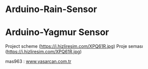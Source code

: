 # Arduino-Rain-Sensor
# Arduino-Yagmur Sensor

Project scheme (https://i.hizliresim.com/XPQ61R.jpg)
Proje seması (https://i.hizliresim.com/XPQ61R.jpg)

mas963 : www.yasarcan.com.tr
